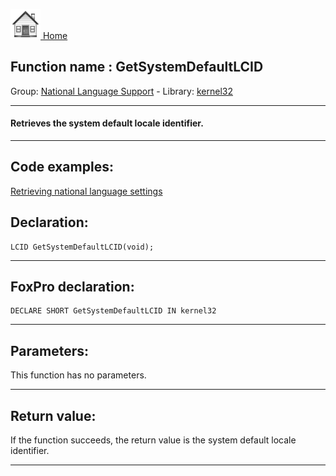 [<img src="../../images/home.png"> Home ](https://github.com/VFPX/Win32API)  

## Function name : GetSystemDefaultLCID
Group: [National Language Support](../../functions_group.md#National_Language_Support)  -  Library: [kernel32](../../libraries.md#kernel32)  
***  


#### Retrieves the system default locale identifier.
***  


## Code examples:
[Retrieving national language settings](../../samples/sample_077.md)  

## Declaration:
```foxpro  
LCID GetSystemDefaultLCID(void);  
```  
***  


## FoxPro declaration:
```foxpro  
DECLARE SHORT GetSystemDefaultLCID IN kernel32  
```  
***  


## Parameters:
This function has no parameters.  
***  


## Return value:
If the function succeeds, the return value is the system default locale identifier.  
***  

